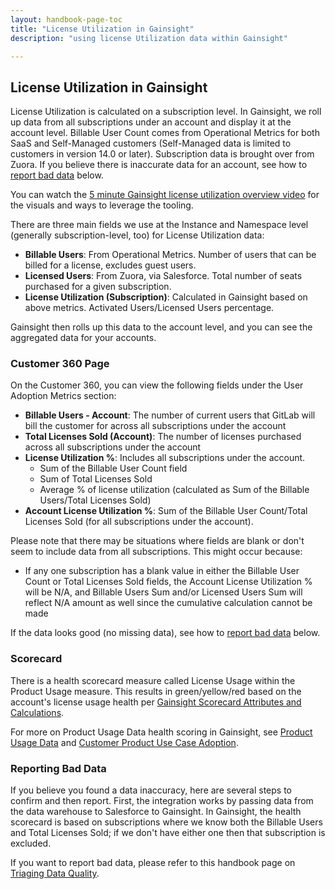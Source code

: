 ```yaml
---
layout: handbook-page-toc
title: "License Utilization in Gainsight"
description: "using license Utilization data within Gainsight"

---
```


## License Utilization in Gainsight

License Utilization is calculated on a subscription level. In Gainsight, we roll up data from all subscriptions under an account and display it at the account level. Billable User Count comes from Operational Metrics for both SaaS and Self-Managed customers (Self-Managed data is limited to customers in version 14.0 or later). Subscription data is brought over from Zuora. If you believe there is inaccurate data for an account, see how to [report bad data](https://about.gitlab.com/handbook/customer-success/tam/gainsight/license-usage/#reporting-bad-data) below.

You can watch the [5 minute Gainsight license utilization overview video](https://youtu.be/ZqpmxoUy6EE) for the visuals and ways to leverage the tooling. 

There are three main fields we use at the Instance and Namespace level (generally subscription-level, too) for License Utilization data:

* **Billable Users**: From Operational Metrics. Number of users that can be billed for a license, excludes guest users.
* **Licensed Users**: From Zuora, via Salesforce. Total number of seats purchased for a given subscription.
* **License Utilization (Subscription)**: Calculated in Gainsight based on above metrics. Activated Users/Licensed Users percentage.

Gainsight then rolls up this data to the account level, and you can see the aggregated data for your accounts.

### Customer 360 Page

On the Customer 360, you can view the following fields under the User Adoption Metrics section:

* **Billable Users - Account**: The number of current users that GitLab will bill the customer for across all subscriptions under the account 
* **Total Licenses Sold (Account)**: The number of licenses purchased across all subscriptions under the account 
* **License Utilization %**: Includes all subscriptions under the account. 
  * Sum of the Billable User Count field 
  * Sum of Total Licenses Sold 
  * Average % of license utilization (calculated as Sum of the Billable Users/Total Licenses Sold) 
* **Account License Utilization %**: Sum of the Billable User Count/Total Licenses Sold (for all subscriptions under the account).

Please note that there may be situations where fields are blank or don't seem to include data from all subscriptions. This might occur because:

* If any one subscription has a blank value in either the Billable User Count or Total Licenses Sold fields, the Account License Utilization % will be N/A, and Billable Users Sum and/or Licensed Users Sum will reflect N/A amount as well since the cumulative calculation cannot be made 

If the data looks good (no missing data), see how to [report bad data](https://about.gitlab.com/handbook/customer-success/tam/gainsight/license-usage/#reporting-bad-data) below.

### Scorecard

There is a health scorecard measure called License Usage within the Product Usage measure. This results in green/yellow/red based on the account's license usage health per [Gainsight Scorecard Attributes and Calculations](https://about.gitlab.com/handbook/customer-success/tam/health-score-triage/#gainsight-scorecard-attributes-and-calculations). 

For more on Product Usage Data health scoring in Gainsight, see [Product Usage Data](https://about.gitlab.com/handbook/customer-success/product-usage-data/using-product-usage-data-in-gainsight/) and [Customer Product Use Case Adoption](https://about.gitlab.com/handbook/customer-success/product-usage-data/use-case-adoption/).

### Reporting Bad Data

If you believe you found a data inaccuracy, here are several steps to confirm and then report. First, the integration works by passing data from the data warehouse to Salesforce to Gainsight. In Gainsight, the health scorecard is based on subscriptions where we know both the Billable Users and Total Licenses Sold; if we don't have either one then that subscription is excluded. 

If you want to report bad data, please refer to this handbook page on [Triaging Data Quality](https://about.gitlab.com/handbook/customer-success/product-usage-data/using-product-usage-data-in-gainsight/#triaging-data-quality).
